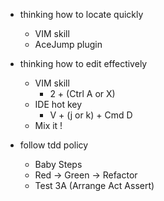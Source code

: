 * thinking how to locate quickly
  * VIM skill
  * AceJump plugin
* thinking how to edit effectively
  * VIM skill
    * 2 + (Ctrl A or X)
  * IDE hot key
    * V + (j or k) + Cmd D
  * Mix it !

* follow tdd policy
  * Baby Steps
  * Red -> Green -> Refactor
  * Test 3A (Arrange Act Assert)